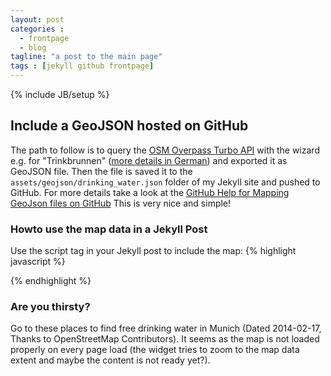 ```yaml
---
layout: post
categories :
  - frontpage
  - blog
tagline: "a post to the main page"
tags : [jekyll github frontpage]
---
```

{% include JB/setup %}

## Include a GeoJSON hosted on GitHub
The path to follow is to query the [OSM Overpass Turbo API](http://overpass-turbo.eu/) with the wizard e.g.
for "Trinkbrunnen" ([more details in German](http://blog.openstreetmap.de/blog/2014/01/der-turbo-fuer-die-overpass-api/))
and exported it as GeoJSON file. Then the file is saved it to the `assets/geojson/drinking_water.json` folder of my Jekyll site
and pushed to GitHub. For more details take a look at the [GitHub Help for Mapping GeoJson files on GitHub](https://help.github.com/articles/mapping-geojson-files-on-github)
This is very nice and simple!

### Howto use the map data in a Jekyll Post
Use the script tag in your Jekyll post to include the map:
{% highlight javascript %}
<script src="https://embed.github.com/view/geojson/Maltretieren/maltretieren.github.com/master/assets/geojson/drinking_water.geojson"></script>
{% endhighlight %}

### Are you thirsty?
Go to these places to find free drinking water in Munich (Dated 2014-02-17, Thanks to OpenStreetMap Contributors). It seems as the
map is not loaded properly on every page load (the widget tries to zoom to the map data extent and maybe the content is not ready yet?).

<script src="https://embed.github.com/view/geojson/Maltretieren/maltretieren.github.com/master/assets/geojson/drinking_water.geojson"></script>
